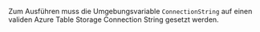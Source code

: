 Zum Ausführen muss die Umgebungsvariable `ConnectionString` auf einen validen Azure Table Storage Connection String gesetzt werden.
